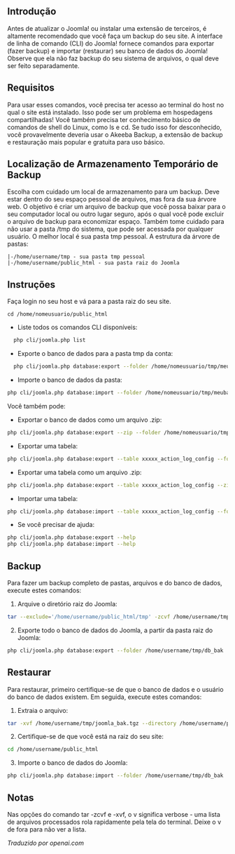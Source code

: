<!-- Filename: J4.x:CLI_Database_Exporter_Importer / Display title: Exportação e Importação de Banco de Dados via CLI  -->

## Introdução

Antes de atualizar o Joomla! ou instalar uma extensão de terceiros, é altamente 
recomendado que você faça um backup do seu site. A interface de linha de comando 
(CLI) do Joomla! fornece comandos para exportar (fazer backup) e importar 
(restaurar) seu banco de dados do Joomla! Observe que ela não faz backup do 
seu sistema de arquivos, o qual deve ser feito separadamente.

## Requisitos

Para usar esses comandos, você precisa ter acesso ao terminal do host no qual o site está instalado. Isso pode ser um problema em hospedagens compartilhadas! Você também precisa ter conhecimento básico de comandos de shell do Linux, como ls e cd. Se tudo isso for desconhecido, você provavelmente deveria usar o Akeeba Backup, a extensão de backup e restauração mais popular e gratuita para uso básico.

## Localização de Armazenamento Temporário de Backup

Escolha com cuidado um local de armazenamento para um backup. Deve estar dentro
do seu espaço pessoal de arquivos, mas fora da sua árvore web. O objetivo é criar
um arquivo de backup que você possa baixar para o seu computador local ou outro
lugar seguro, após o qual você pode excluir o arquivo de backup para economizar espaço.
Também tome cuidado para não usar a pasta /tmp do sistema, que pode ser acessada por qualquer usuário.
O melhor local é sua pasta tmp pessoal. A estrutura da árvore de pastas:
```
|-/home/username/tmp - sua pasta tmp pessoal
|-/home/username/public_html - sua pasta raiz do Joomla
```

## Instruções

Faça login no seu host e vá para a pasta raiz do seu site.
```
cd /home/nomeusuario/public_html
```

- Liste todos os comandos CLI disponíveis:
```sh
  php cli/joomla.php list
```
- Exporte o banco de dados para a pasta tmp da conta:
```sh
  php cli/joomla.php database:export --folder /home/nomeusuario/tmp/meubancode dados
```
- Importe o banco de dados da pasta:
```sh
php cli/joomla.php database:import --folder /home/nomeusuario/tmp/meubancode dados
```

Você também pode:

- Exportar o banco de dados como um arquivo .zip:
```sh
php cli/joomla.php database:export --zip --folder /home/nomeusuario/tmp/meubancode dados
```
- Exportar uma tabela:
```sh
php cli/joomla.php database:export --table xxxxx_action_log_config --folder /home/nomeusuario/tmp/meubancode dados
```
- Exportar uma tabela como um arquivo .zip:
```sh
php cli/joomla.php database:export --table xxxxx_action_log_config --zip --folder /home/nomeusuario/tmp/meubancode dados
```
- Importar uma tabela:
```sh
php cli/joomla.php database:import --table xxxxx_action_log_config --folder /home/nomeusuario/tmp/meubancode dados
```
- Se você precisar de ajuda:
```sh
php cli/joomla.php database:export --help
php cli/joomla.php database:import --help
```

## Backup

Para fazer um backup completo de pastas, arquivos e do banco de dados, execute estes comandos:

1. Arquive o diretório raiz do Joomla:
```sh
tar --exclude='/home/username/public_html/tmp' -zcvf /home/username/tmp/joomla_bak.tgz /home/username/public_html > /home/username/tmp/joomla_bak.log
```
2. Exporte todo o banco de dados do Joomla, a partir da pasta raiz do Joomla:
```sh
php cli/joomla.php database:export --folder /home/username/tmp/db_bak
```

## Restaurar

Para restaurar, primeiro certifique-se de que o banco de dados e o usuário do banco de dados existem. Em seguida, execute estes comandos:

1. Extraia o arquivo:
```sh
tar -xvf /home/username/tmp/joomla_bak.tgz --directory /home/username/public_html
```
2. Certifique-se de que você está na raiz do seu site:
```sh
cd /home/username/public_html
```
3. Importe o banco de dados do Joomla:
```sh
php cli/joomla.php database:import --folder /home/username/tmp/db_bak
```

## Notas

Nas opções do comando tar -zcvf e -xvf, o v significa verbose - uma lista de
arquivos processados rola rapidamente pela tela do terminal. Deixe o v de fora para
não ver a lista.

*Traduzido por openai.com*

